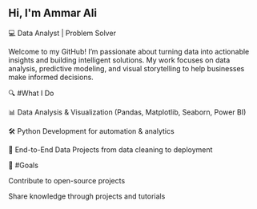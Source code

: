 ## Hi, I'm Ammar Ali

💻 Data Analyst | Problem Solver 

Welcome to my GitHub! I’m passionate about turning data into actionable insights and building intelligent solutions. My work focuses on data analysis, predictive modeling, and visual storytelling to help businesses make informed decisions.

🔍 #What I Do

📊 Data Analysis & Visualization (Pandas, Matplotlib, Seaborn, Power BI)

🛠 Python Development for automation & analytics

📂 End-to-End Data Projects from data cleaning to deployment

🚀 #Goals

Contribute to open-source projects

Share knowledge through projects and tutorials


